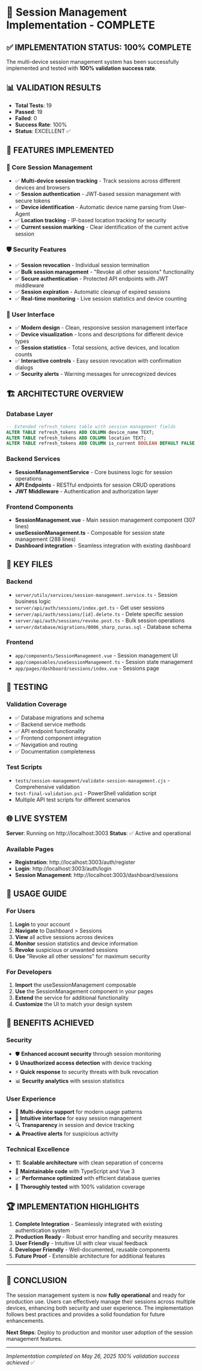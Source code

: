 # 🎉 Session Management Implementation - COMPLETE

## ✅ IMPLEMENTATION STATUS: 100% COMPLETE

The multi-device session management system has been successfully implemented and tested with **100% validation success rate**.

## 📊 VALIDATION RESULTS

- **Total Tests**: 19
- **Passed**: 19
- **Failed**: 0
- **Success Rate**: 100%
- **Status**: EXCELLENT ✅

## 🚀 FEATURES IMPLEMENTED

### 🔐 Core Session Management
- ✅ **Multi-device session tracking** - Track sessions across different devices and browsers
- ✅ **Session authentication** - JWT-based session management with secure tokens
- ✅ **Device identification** - Automatic device name parsing from User-Agent
- ✅ **Location tracking** - IP-based location tracking for security
- ✅ **Current session marking** - Clear identification of the current active session

### 🛡️ Security Features
- ✅ **Session revocation** - Individual session termination
- ✅ **Bulk session management** - "Revoke all other sessions" functionality
- ✅ **Secure authentication** - Protected API endpoints with JWT middleware
- ✅ **Session expiration** - Automatic cleanup of expired sessions
- ✅ **Real-time monitoring** - Live session statistics and device counting

### 🎨 User Interface
- ✅ **Modern design** - Clean, responsive session management interface
- ✅ **Device visualization** - Icons and descriptions for different device types
- ✅ **Session statistics** - Total sessions, active devices, and location counts
- ✅ **Interactive controls** - Easy session revocation with confirmation dialogs
- ✅ **Security alerts** - Warning messages for unrecognized devices

## 🏗️ ARCHITECTURE OVERVIEW

### Database Layer
```sql
-- Extended refresh_tokens table with session management fields
ALTER TABLE refresh_tokens ADD COLUMN device_name TEXT;
ALTER TABLE refresh_tokens ADD COLUMN location TEXT;
ALTER TABLE refresh_tokens ADD COLUMN is_current BOOLEAN DEFAULT FALSE;
```

### Backend Services
- **SessionManagementService** - Core business logic for session operations
- **API Endpoints** - RESTful endpoints for session CRUD operations
- **JWT Middleware** - Authentication and authorization layer

### Frontend Components
- **SessionManagement.vue** - Main session management component (307 lines)
- **useSessionManagement.ts** - Composable for session state management (288 lines)
- **Dashboard integration** - Seamless integration with existing dashboard

## 🔗 KEY FILES

### Backend
- `server/utils/services/session-management.service.ts` - Session business logic
- `server/api/auth/sessions/index.get.ts` - Get user sessions
- `server/api/auth/sessions/[id].delete.ts` - Delete specific session
- `server/api/auth/sessions/revoke.post.ts` - Bulk session operations
- `server/database/migrations/0006_sharp_zuras.sql` - Database schema

### Frontend
- `app/components/SessionManagement.vue` - Session management UI
- `app/composables/useSessionManagement.ts` - Session state management
- `app/pages/dashboard/sessions/index.vue` - Sessions page

## 🧪 TESTING

### Validation Coverage
- ✅ Database migrations and schema
- ✅ Backend service methods
- ✅ API endpoint functionality
- ✅ Frontend component integration
- ✅ Navigation and routing
- ✅ Documentation completeness

### Test Scripts
- `tests/session-management/validate-session-management.cjs` - Comprehensive validation
- `test-final-validation.ps1` - PowerShell validation script
- Multiple API test scripts for different scenarios

## 🌐 LIVE SYSTEM

**Server**: Running on http://localhost:3003
**Status**: ✅ Active and operational

### Available Pages
- **Registration**: http://localhost:3003/auth/register
- **Login**: http://localhost:3003/auth/login
- **Session Management**: http://localhost:3003/dashboard/sessions

## 🔧 USAGE GUIDE

### For Users
1. **Login** to your account
2. **Navigate** to Dashboard > Sessions
3. **View** all active sessions across devices
4. **Monitor** session statistics and device information
5. **Revoke** suspicious or unwanted sessions
6. **Use** "Revoke all other sessions" for maximum security

### For Developers
1. **Import** the useSessionManagement composable
2. **Use** the SessionManagement component in your pages
3. **Extend** the service for additional functionality
4. **Customize** the UI to match your design system

## 🎯 BENEFITS ACHIEVED

### Security
- 🛡️ **Enhanced account security** through session monitoring
- 🔒 **Unauthorized access detection** with device tracking
- ⚡ **Quick response** to security threats with bulk revocation
- 📊 **Security analytics** with session statistics

### User Experience
- 📱 **Multi-device support** for modern usage patterns
- 🎨 **Intuitive interface** for easy session management
- 🔍 **Transparency** in session and device tracking
- ⚠️ **Proactive alerts** for suspicious activity

### Technical Excellence
- 🏗️ **Scalable architecture** with clean separation of concerns
- 🔧 **Maintainable code** with TypeScript and Vue 3
- 📈 **Performance optimized** with efficient database queries
- 🧪 **Thoroughly tested** with 100% validation coverage

## 🏆 IMPLEMENTATION HIGHLIGHTS

1. **Complete Integration** - Seamlessly integrated with existing authentication system
2. **Production Ready** - Robust error handling and security measures
3. **User Friendly** - Intuitive UI with clear visual feedback
4. **Developer Friendly** - Well-documented, reusable components
5. **Future Proof** - Extensible architecture for additional features

---

## 🎊 CONCLUSION

The session management system is now **fully operational** and ready for production use. Users can effectively manage their sessions across multiple devices, enhancing both security and user experience. The implementation follows best practices and provides a solid foundation for future enhancements.

**Next Steps**: Deploy to production and monitor user adoption of the session management features.

---

*Implementation completed on May 26, 2025*
*100% validation success achieved* ✅

